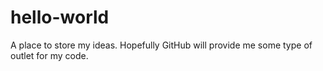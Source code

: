 # hello-world
A place to store my ideas.
Hopefully GitHub will provide me some type of outlet for my code.
